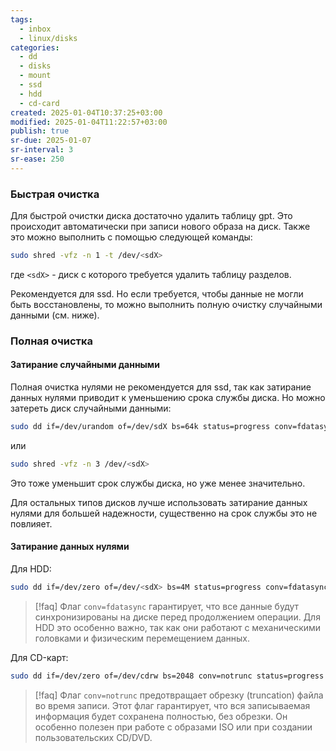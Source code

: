 ```yaml
---
tags:
  - inbox
  - linux/disks
categories:
  - dd
  - disks
  - mount
  - ssd
  - hdd
  - cd-card
created: 2025-01-04T10:37:25+03:00
modified: 2025-01-04T11:22:57+03:00
publish: true
sr-due: 2025-01-07
sr-interval: 3
sr-ease: 250
---
```

### Быстрая очистка

Для быстрой очистки диска достаточно удалить таблицу gpt. Это происходит автоматически при записи нового образа на диск. Также это можно выполнить с помощью следующей команды:

```sh
sudo shred -vfz -n 1 -t /dev/<sdX>
```

где `<sdX>` - диск с которого требуется удалить таблицу разделов.

Рекомендуется для ssd. Но если требуется, чтобы данные не могли быть восстановлены, то можно выполнить полную очистку случайными данными (см. ниже).

### Полная очистка

#### Затирание случайными данными

Полная очистка нулями не рекомендуется для ssd, так как затирание данных нулями приводит к уменьшению срока службы диска. Но можно затереть диск случайными данными:

```sh
sudo dd if=/dev/urandom of=/dev/sdX bs=64k status=progress conv=fdatasync
```

или

```sh
sudo shred -vfz -n 3 /dev/<sdX>
```

Это тоже уменьшит срок службы диска, но уже менее значительно.

Для остальных типов дисков лучше использовать затирание данных нулями для большей надежности, существенно на срок службы это не повлияет.

#### Затирание данных нулями

Для HDD:

```sh
sudo dd if=/dev/zero of=/dev/<sdX> bs=4M status=progress conv=fdatasync
```

> [!faq] 
>  Флаг `conv=fdatasync` гарантирует, что все данные будут синхронизированы на диске перед продолжением операции. Для HDD это особенно важно, так как они работают с механическими головками и физическим перемещением данных.

Для CD-карт:

```sh
sudo dd if=/dev/zero of=/dev/cdrw bs=2048 conv=notrunc status=progress
```

> [!faq] 
>  Флаг `conv=notrunc` предотвращает обрезку (truncation) файла во время записи. Этот флаг гарантирует, что вся записываемая информация будет сохранена полностью, без обрезки. Он особенно полезен при работе с образами ISO или при создании пользовательских CD/DVD.